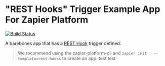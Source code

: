 # "REST Hooks" Trigger Example App For Zapier Platform

[![Build Status](https://travis-ci.org/zapier/zapier-platform-example-app-rest-hooks.svg?branch=master)](https://travis-ci.org/zapier/zapier-platform-example-app-rest-hooks)

A barebones app that has a [REST Hook](http://resthooks.org) trigger defined.

> We recommend using the zapier-platform-cli and `zapier init . --template=rest-hooks` to create an app.
test
test
